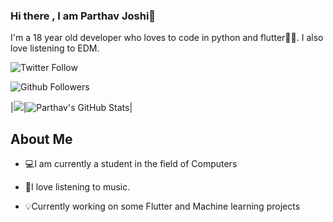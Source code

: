 ### Hi there , I am Parthav Joshi👋

I'm a 18 year old developer who loves to code in python and flutter💛💙. I also love listening to EDM.

![Twitter Follow](https://img.shields.io/twitter/follow/joshi_parthav?label=Follow&style=social)

![Github Followers](https://img.shields.io/github/followers/parthav09?label=Followers&style=social)

|<img src="https://github-readme-streak-stats.herokuapp.com/?user=parthav09&&theme=aglolio&&hide_border=false&&show_icons=true"/>|<img alt="Parthav's GitHub Stats" src="https://github-readme-stats.vercel.app/api?username=parthav09&&theme=aglolio&&show_icons=true&&hide_border=false&bg_color=1a1b27&icon_color=ff3860&title_color=7957d5&text_color=808080">|


## About Me
- 💻I am currently a student in the field of Computers

- 🎵I love listening to music.

- 💡Currently working on some Flutter and Machine learning projects

<!--
**parthav09/parthav09** is a ✨ _special_ ✨ repository because its `README.md` (this file) appears on your GitHub profile.

